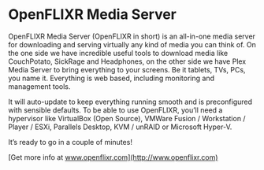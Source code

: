 # OpenFLIXR Media Server
OpenFLIXR Media Server (OpenFLIXR in short) is an all-in-one media server for downloading and serving virtually any kind of media you can think of. On the one side we have incredible useful tools to download media like CouchPotato, SickRage and Headphones, on the other side we have Plex Media Server to bring everything to your screens. Be it tablets, TVs, PCs, you name it. Everything is web based, including monitoring and management tools.

It will auto-update to keep everything running smooth and is preconfigured with sensible defaults. To be able to use OpenFLIXR, you’ll need a hypervisor like VirtualBox (Open Source), VMWare Fusion / Workstation / Player / ESXi, Parallels Desktop, KVM / unRAID or Microsoft Hyper-V.

It’s ready to go in a couple of minutes!

[Get more info at www.openflixr.com](http://www.openflixr.com)
